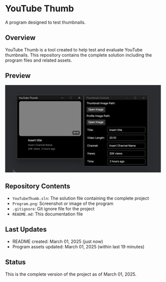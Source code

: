 # YouTube Thumb

A program designed to test thumbnails.

## Overview
YouTube Thumb is a tool created to help test and evaluate YouTube thumbnails. This repository contains the complete solution including the program files and related assets.

## Preview
![Program Screenshot](Program.png)

## Repository Contents
- `YouTubeThumb.sln`: The solution file containing the complete project
- `Program.png`: Screenshot or image of the program
- `.gitignore`: Git ignore file for the project
- `README.md`: This documentation file

## Last Updates
- README created: March 01, 2025 (just now)
- Program assets updated: March 01, 2025 (within last 19 minutes)

## Status
This is the complete version of the project as of March 01, 2025.
